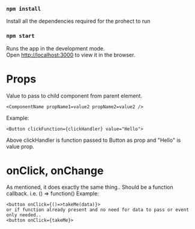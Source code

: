 ### `npm install`
Install all the dependencies required for the prohect to run

### `npm start`
Runs the app in the development mode.\
Open [http://localhost:3000](http://localhost:3000) to view it in the browser.

# Props
Value to pass to child component from parent element.
```
<ComponentName propName1=value2 propName2=value2 />
```
Example:
```
<Button clickFunction={clickHandler} value="Hello">
```
Above clickHandler is function passed to Button as prop and "Hello" is value prop.

# onClick, onChange
As mentioned, it does exactly the same thing.. Should be a function callback.
i.e. () => function()
Example:
```
<button onClick={()=>takeMe(data)}>
or if function already present and no need for data to pass or event only needed..
<button onClick={takeMe}>
```